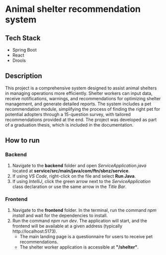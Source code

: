 # Animal shelter recommendation system

## Tech Stack
- Spring Boot
- React
- Drools

## Description
This project is a comprehensive system designed to assist animal shelters in managing operations more efficiently. Shelter workers can input data, receive notifications, warnings, and recommendations for optimizing shelter management, and generate detailed reports. The system includes a pet recommendation module, simplifying the process of finding the right pet for potential adopters through a 15-question survey, with tailored recommendations provided at the end. The project was developed as part of a graduation thesis, which is included in the documentation.

## How to run

### Backend
1. Navigate to the **backend** folder and open *ServiceApplication.java* located at **service/src/main/java/com/ftn/sbnz/service**.
2. If using *VS Code*, right-click on the file and select **Run Java**.
3. If using *IntelliJ*, click the green arrow next to the *ServiceApplication* class declaration or use the same arrow in the *Title Bar*.

### Frontend
1. Navigate to the **frontend** folder. In the terminal, run the command *npm install* and wait for the dependencies to install.
2. Run the command *npm run dev*. The application will start, and the frontend will be available at a given address (typically http://localhost:5173).
   - The main landing page is a questionnaire for users to receive pet recommendations.
   - The shelter worker application is accessible at **"/shelter"**.
